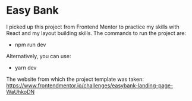 <h1>Easy Bank</h1>

I picked up this project from Frontend Mentor to practice my skills with React and my layout building skills. The commands to run the project are:

  + npm run dev 

Alternatively, you can use:
 
  + yarn dev

The website from which the project template was taken: https://www.frontendmentor.io/challenges/easybank-landing-page-WaUhkoDN




